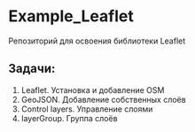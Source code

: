 # Example_Leaflet

Репозиторий для освоения библиотеки Leaflet

## Задачи:
1. Leaflet.         Установка и добавление OSM
2. GeoJSON.         Добавление собственных слоёв
3. Сontrol layers.  Управление слоями
4. layerGroup.      Группа слоёв
